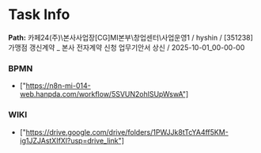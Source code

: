 # Task Info

**Path:** 카페24(주)\본사사업장\[CG]MI본부\창업센터\사업운영1 / hyshin / [351238] 가맹점 갱신계약 _ 본사 전자계약 신청 업무기안서 상신 / 2025-10-01_00-00-00

### BPMN
- ["https://n8n-mi-014-web.hanpda.com/workflow/5SVUN2ohlSUpWswA"]

### WIKI
- ["https://drive.google.com/drive/folders/1PWJJk8tTcYA4ff5KM-ig1JZJAstXIfXl?usp=drive_link"]

